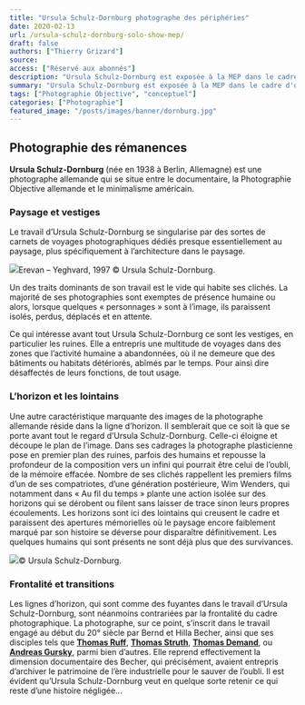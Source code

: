 ```yaml
---
title: "Ursula Schulz-Dornburg photographe des périphéries"
date: 2020-02-13
url: /ursula-schulz-dornburg-solo-show-mep/
draft: false
authors: ["Thierry Grizard"]
source:
access: ["Réservé aux abonnés"]
description: "Ursula Schulz-Dornburg est exposée à la MEP dans le cadre d'une importante rétrospective permettant de découvrir une photographie des confins et lisières"
summary: "Ursula Schulz-Dornburg est exposée à la MEP dans le cadre d'une importante rétrospective permettant de découvrir une photographie des confins et lisières"
tags: ["Photographie Objective", "conceptuel"]
categories: ["Photographie"]
featured_image: "/posts/images/banner/dornburg.jpg"
---
```

## Photographie des rémanences

**Ursula Schulz-Dornburg** (née en 1938 à Berlin, Allemagne) est une photographe allemande qui se situe entre le documentaire, la Photographie Objective allemande et le minimalisme américain.

### Paysage et vestiges

Le travail d’Ursula Schulz-Dornburg se singularise par des sortes de carnets de voyages photographiques dédiés presque essentiellement au paysage, plus spécifiquement à l’architecture dans le paysage.

![](/posts/images/dornburg/ursula-schulz-dornburg_solo-show_mep_paris_2020.002-1030x579.jpg)Erevan – Yeghvard, 1997 © Ursula Schulz-Dornburg.

Un des traits dominants de son travail est le vide qui habite ses clichés. La majorité de ses photographies sont exemptes de présence humaine ou alors, lorsque quelques « personnages » sont à l’image, ils paraissent isolés, perdus, déplacés et en attente.

Ce qui intéresse avant tout Ursula Schulz-Dornburg ce sont les vestiges, en particulier les ruines. Elle a entrepris une multitude de voyages dans des zones que l’activité humaine a abandonnées, où il ne demeure que des bâtiments ou habitats détériorés, abîmés par le temps. Pour ainsi dire désaffectés de leurs fonctions, de tout usage.

### L’horizon et les lointains

Une autre caractéristique marquante des images de la photographe allemande réside dans la ligne d’horizon. Il semblerait que ce soit là que se porte avant tout le regard d’Ursula Schulz-Dornburg. Celle-ci éloigne et découpe le plan de l’image. Dans ses cadrages la photographe plasticienne pose en premier plan des ruines, parfois des humains et repousse la profondeur de la composition vers un infini qui pourrait être celui de l’oubli, de la mémoire effacée. Nombre de ses clichés rappellent les premiers films d’un de ses compatriotes, d’une génération postérieure, Wim Wenders, qui notamment dans « Au fil du temps » plante une action isolée sur des horizons qui se dérobent ou filent sans laisser de trace sinon leurs propres écoulements. Les horizons sont ici des lointains qui creusent le cadre et paraissent des apertures mémorielles où le paysage encore faiblement marqué par son histoire se déverse pour disparaître définitivement. Les quelques humains qui sont présents ne sont déjà plus que des survivances.

![](/posts/images/dornburg/ursula-schulz-dornburg_solo-show_mep_paris_2020.004-2.jpg)© Ursula Schulz-Dornburg.

### Frontalité et transitions

Les lignes d’horizon, qui sont comme des fuyantes dans le travail d’Ursula Schulz-Dornburg, sont néanmoins contrariées par la frontalité du cadre photographique. La photographe, sur ce point, s’inscrit dans le travail engagé au début du 20° siècle par Bernd et Hilla Becher, ainsi que ses disciples tels que **[Thomas Ruff](/thomas-ruff/)**, **[Thomas Struth](/thomas-struth-photographie-objective/)**, **[Thomas Demand](/thomas-demand-photography-and-models/)**, ou **[Andreas Gursky](/andreas-gursky-le-vertige-du-reel/)**, parmi bien d’autres. Elle reprend effectivement la dimension documentaire des Becher, qui précisément, avaient entrepris d’archiver le patrimoine de l’ère industrielle pour le sauver de l’oubli. Il est évident qu’Ursula Schulz-Dornburg veut en quelque sorte retenir ce qui reste d’une histoire négligée...